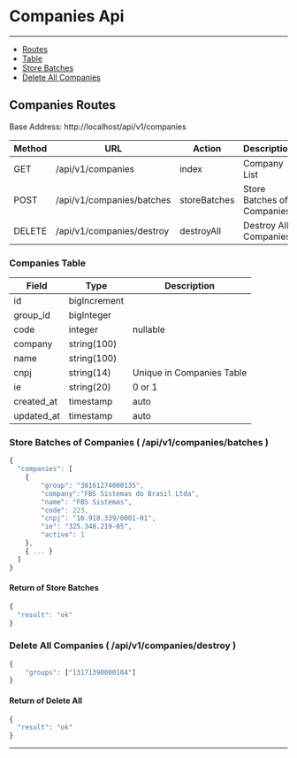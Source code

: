 # Companies Api

---

-   [Routes](#companies-routes)
-   [Table](#companies-table)
-   [Store Batches](#companies-batches)
-   [Delete All Companies](#companies-destroy)

<a name="companies-routes"></a>

## Companies Routes

Base Address: http://localhost/api/v1/companies

| Method | URL                       | Action       | Description                |
| ------ | ------------------------- | ------------ | -------------------------- |
| GET    | /api/v1/companies         | index        | Company List               |
| POST   | /api/v1/companies/batches | storeBatches | Store Batches of Companies |
| DELETE | /api/v1/companies/destroy | destroyAll   | Destroy All Companies      |

<a name="companies-table"></a>

### Companies Table

| Field      | Type         | Description               |
| ---------- | ------------ | ------------------------- |
| id         | bigIncrement |                           |
| group_id   | bigInteger   |                           |
| code       | integer      | nullable                  |
| company    | string(100)  |                           |
| name       | string(100)  |                           |
| cnpj       | string(14)   | Unique in Companies Table |
| ie         | string(20)   | 0 or 1                    |
| created_at | timestamp    | auto                      |
| updated_at | timestamp    | auto                      |

<a name="companies-batches"></a>

### Store Batches of Companies ( /api/v1/companies/batches )

```javascript
{
  "companies": [
    {
        "group": "38161274000135",
        "company":"FBS Sistemas do Brasil Ltda",
        "name": "FBS Sistemas",
        "code": 223,
        "cnpj": "16.918.339/0001-01",
        "ie": "325.348.219-05",
        "active": 1
    },
    { ... }
  ]
}

```

#### Return of Store Batches

```javascript
{
  "result": "ok"
}
```

<a name="companies-destroy"></a>

### Delete All Companies ( /api/v1/companies/destroy )

```javascript
{
	"groups": ["13171390000104"]
}
```

#### Return of Delete All

```javascript
{
  "result": "ok"
}
```

---
